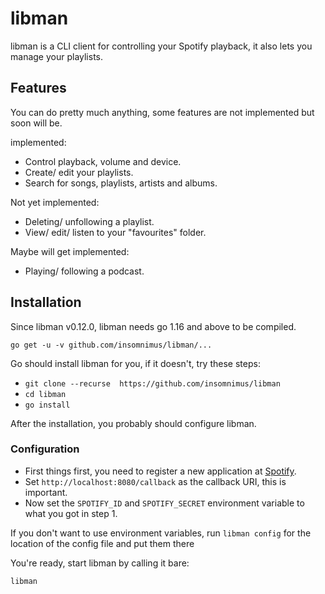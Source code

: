 # libman

libman is a CLI client for controlling your Spotify playback, it also lets you manage your playlists.

## Features

You can do pretty much anything, some features are not implemented but soon will be.

implemented:

-	Control playback, volume and device.
-	Create/ edit your playlists.
-	Search for songs, playlists, artists and albums.

Not yet implemented:

-	Deleting/ unfollowing a playlist.
-	View/ edit/ listen to your "favourites" folder.

Maybe will get implemented:

-	Playing/ following a podcast.

## Installation

Since libman v0.12.0, libman needs go 1.16 and above to be compiled.

	go get -u -v github.com/insomnimus/libman/...

Go should install libman for you, if it doesn't, try these steps:

-	`git clone --recurse  https://github.com/insomnimus/libman`
-	`cd libman`
-	`go install`

After the installation, you probably should configure libman.

### Configuration

-	First things first, you need to register a new application at [Spotify](https://developer.spotify.com/my-applications/).
-	Set `http://localhost:8080/callback` as the callback URI, this is important.
-	Now set the `SPOTIFY_ID` and `SPOTIFY_SECRET` environment variable to what you got in step 1.

If you don't want to use environment variables, run `libman config` for the location of the config file and put them there

You're ready, start libman by calling it bare:

	libman
